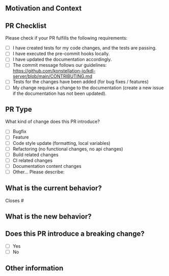 ## Motivation and Context

<!--- Why is this change required? What problem does it solve? -->
<!--- If it fixes an open issue, please link to the issue here. -->

## PR Checklist

<!--- Go over all the following points, and put an `x` in all the boxes that apply. -->
<!--- If you're unsure about any of these, don't hesitate to ask. We're here to help! -->

Please check if your PR fulfills the following requirements:

- [ ] I have created tests for my code changes, and the tests are passing.
- [ ] I have executed the pre-commit hooks locally.
- [ ] I have updated the documentation accordingly.
- [ ] The commit message follows our guidelines: https://github.com/konstellation-io/kdl-server/blob/main/CONTRIBUTING.md
- [ ] Tests for the changes have been added (for bug fixes / features)
- [ ] My change requires a change to the documentation (create a new issue if the documentation has not been updated).

## PR Type

What kind of change does this PR introduce?

<!-- Please check the one that applies to this PR using "x". -->

- [ ] Bugfix
- [ ] Feature
- [ ] Code style update (formatting, local variables)
- [ ] Refactoring (no functional changes, no api changes)
- [ ] Build related changes
- [ ] CI related changes
- [ ] Documentation content changes
- [ ] Other... Please describe:

## What is the current behavior?

<!-- Please describe the current behavior that you are modifying, or link to a relevant issue. -->

Closes #

## What is the new behavior?

## Does this PR introduce a breaking change?

- [ ] Yes
- [ ] No

<!-- If this PR contains a breaking change, please describe the impact and migration path for existing applications below. -->

## Other information
